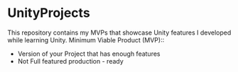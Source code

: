 # UnityProjects
This repository contains my MVPs that showcase Unity features I developed while learning Unity.
Minimum Viable Product (MVP)::
- Version of your Project that has enough features
- Not Full featured production - ready

